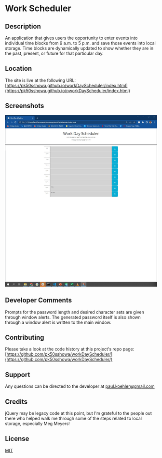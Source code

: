 # Work Scheduler

## Description

An application that gives users the opportunity to enter events into individual time blocks from 9 a.m. to 5 p.m. and save those events into local storage. Time blocks are dynamically updated to show whether they are in the past, present, or future for that particular day.

## Location

The site is live at the following URL:
[https://pk50sshowa.github.io/workDayScheduler/index.html](https://pk50sshowa.github.io/pworkDayScheduler/index.html)

## Screenshots

![Screenshot 1](screenshot1.jpg)

## Developer Comments

Prompts for the password length and desired character sets are given through window alerts.
The generated password itself is also shown through a window alert is written to the main window.

## Contributing

Please take a look at the code history at this project's repo page:
[https://github.com/pk50sshowa/workDayScheduler/](https://github.com/pk50sshowa/workDayScheduler/)

## Support

Any questions can be directed to the developer at paul.koehler@gmail.com

## Credits

jQuery may be legacy code at this point, but I'm grateful to the people out there who helped walk me through some of the steps related to local storage, especially Meg Meyers!

## License

[MIT](https://choosealicense.com/licenses/mit/)